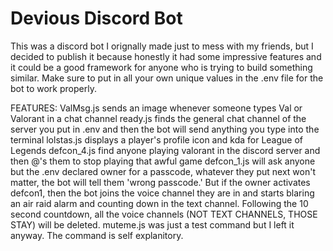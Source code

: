 # Devious Discord Bot
 
This was a discord bot I orignally made just to mess with my friends, but I decided to publish it because honestly it had some impressive features and it could be a good framework for anyone who is trying to build something similar. 
Make sure to put in all your own unique values in the .env file for the bot to work properly. 

FEATURES:
ValMsg.js sends an image whenever someone types Val or Valorant in a chat channel
ready.js finds the general chat channel of the server you put in .env and then the bot will send anything you type into the terminal
lolstas.js displays a player's profile icon and kda for League of Legends
defcon_4.js find anyone playing valorant in the discord server and then @'s them to stop playing that awful game
defcon_1.js will ask anyone but the .env declared owner for a passcode, whatever they put next won't matter, the bot will tell them 'wrong passcode.' But if the owner activates defcon1, then the bot joins the voice channel they are in and starts blaring an air raid alarm and counting down in the text channel. Following the 10 second countdown, all the voice channels (NOT TEXT CHANNELS, THOSE STAY) will be deleted. 
muteme.js was just a test command but I left it anyway. The command is self explanitory. 

